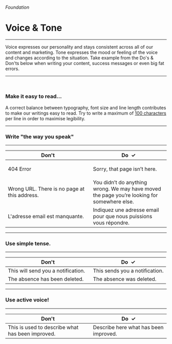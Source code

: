 <h6 class="is-uppercase has-text-grey has-text-weight-medium">Foundation</h6><h1 class="title is-family-secondary">Voice & Tone</h1>
<hr class="is-visible is-size-3">
<p class="subtitle is-4 is-family-secondary">
    <span class="has-text-weight-semibold">Voice</span> expresses our personality and stays consistent across all of our content and marketing. <span class="has-text-weight-semibold">Tone</span> expresses the mood or feeling of the voice and changes according to the situation.
    Take example from the Do's & Don'ts below when writing your content, success messages or even big fat errors.
</p>
<hr class="is-visible is-size-3"><br>

<h3 class="title"><strong>Make it easy to read...</strong></h3>

A correct balance between typography, font size and line length contributes to make our writings easy to read. 
Try to write a maximum of <u class="has-text-weight-semibold">100 characters</u> per line in order to maximise legibility.

<hr class="is-size-1 is-visible">


<h3 class="title"><strong>Write "the way you speak"</strong></h3>
<hr class="is-size-7">
<table class="table is-fullwidth">
    <thead>
        <tr>
            <th style="width: 250px;"><span class="has-text-danger">Don't</th>
            <th><span class="has-text-success has-text-weight-bolder">Do &nbsp;✓</span></th>
        </tr>
    </thead>
    <tbody class="is-family-secondary">
        <tr>
            <td class="subtitle has-text-grey">404 Error</td>
            <td class="subtitle"><p>Sorry, that page isn’t here.</p></td>
        </tr>
        <tr>
            <td class="subtitle has-text-grey">Wrong URL. There is no page at this address.</td>
            <td class="subtitle">You didn’t do anything wrong. We may have moved the page you’re looking for somewhere else.</td>
        </tr>
        <tr>
            <td class="subtitle has-text-grey">L'adresse email est manquante.</td>
            <td class="subtitle">Indiquez une adresse email pour que nous puissions vous répondre.</td>
        </tr>
    </tbody>
</table>

<hr class="is-size-1 is-visible">

<h3 class="title"><strong>Use simple tense.</strong></h3>
<hr class="is-size-7">
<table class="table is-fullwidth">
    <thead>
        <tr>
            <th style="width: 250px;"><span class="has-text-danger">Don't</th>
            <th><span class="has-text-success has-text-weight-bolder">Do &nbsp;✓</span></th>
        </tr>
    </thead>
    <tbody class="is-family-secondary">
        <tr>
            <td class="subtitle has-text-grey">This will send you a notification.</td>
            <td class="subtitle">This sends you a notification.</td>
        </tr>
        <tr>
            <td class="subtitle has-text-grey">The absence has been deleted.</td>
            <td class="subtitle">The absence was deleted.</td>
        </tr>
    </tbody>
</table>

<hr class="is-size-1 is-visible">

<h3 class="title"><strong>Use active voice!</strong></h3>
<hr class="is-size-7">
<table class="table is-fullwidth">
    <thead>
        <tr>
            <th style="width: 250px;"><span class="has-text-danger">Don't</th>
            <th><span class="has-text-success has-text-weight-bolder">Do &nbsp;✓</span></th>
        </tr>
    </thead>
    <tbody class="is-family-secondary">
        <tr>
        <td class="subtitle has-text-grey">This is used to describe what has been improved.</td>
        <td class="subtitle">Describe here what has been improved.</td>
        </tr>
    </tbody>
</table>